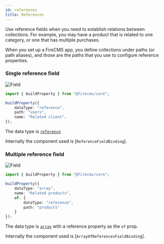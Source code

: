 ```yaml
---
id: references 
title: References
---
```


Use reference fields when you need to establish relations between collections.
For example, you may have a product that is related to one category, or one 
that has multiple purchases.

When you set up a FireCMS app, you define collections under paths (or path
aliases), and those are the paths that you use to configure reference 
properties.

### Single reference field

![Field](/img/fields/Reference.png)

```typescript jsx
import { buildProperty } from "@firecms/core";

buildProperty({
    dataType: "reference",
    path: "users",
    name: "Related client",
});
```

The data type is [`reference`](../config/reference)

Internally the component used
is [`ReferenceFieldBinding`].


### Multiple reference field

![Field](/img/fields/Multi_reference.png)

```typescript jsx
import { buildProperty } from "@firecms/core";

buildProperty({
    dataType: "array",
    name: "Related products",
    of: {
        dataType: "reference",
        path: "products"
    }
});
```

The data type is [`array`](../config/array) with a reference
property as the `of` prop. 

Internally the component used
is [`ArrayOfReferencesFieldBinding`].

